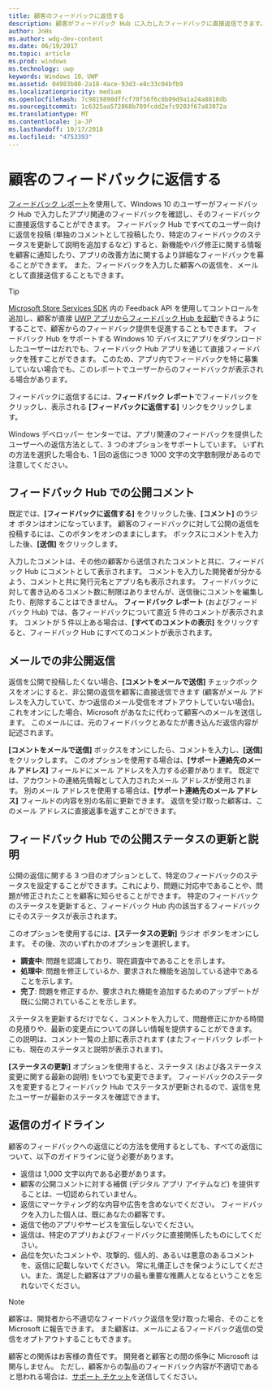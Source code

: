 ```yaml
---
title: 顧客のフィードバックに返信する
description: 顧客がフィードバック Hub に入力したフィードバックに直接返信できます。
author: JnHs
ms.author: wdg-dev-content
ms.date: 06/19/2017
ms.topic: article
ms.prod: windows
ms.technology: uwp
keywords: Windows 10、UWP
ms.assetid: 04983b80-2a18-4ace-93d3-e8c33c04bfb9
ms.localizationpriority: medium
ms.openlocfilehash: 7c9819890dffcf70f56f6c0b09d9a1a24a8818db
ms.sourcegitcommit: 1c6325aa572868b789fcdd2efc9203f67a83872a
ms.translationtype: MT
ms.contentlocale: ja-JP
ms.lasthandoff: 10/17/2018
ms.locfileid: "4753393"
---
```

# <a name="respond-to-customer-feedback"></a>顧客のフィードバックに返信する

[フィードバック レポート](feedback-report.md)を使用して、Windows 10 のユーザーがフィードバック Hub で入力したアプリ関連のフィードバックを確認し、そのフィードバックに直接返信することができます。 フィードバック Hub ですべてのユーザー向けに返信を投稿 (単独のコメントとして投稿したり、特定のフィードバックのステータスを更新して説明を追加するなど) すると、新機能やバグ修正に関する情報を顧客に通知したり、アプリの改善方法に関するより詳細なフィードバックを募ることができます。 また、フィードバックを入力した顧客への返信を、メールとして直接送信することもできます。

> [!TIP]
> [Microsoft Store Services SDK](http://aka.ms/store-em-sdk) 内の Feedback API を使用してコントロールを追加し、顧客が直接 [UWP アプリからフィードバック Hub を起動](../monetize/launch-feedback-hub-from-your-app.md)できるようにすることで、顧客からのフィードバック提供を促進することもできます。 フィードバック Hub をサポートする Windows 10 デバイスにアプリをダウンロードしたユーザーはだれでも、フィードバック Hub アプリを通じて直接フィードバックを残すことができます。 このため、アプリ内でフィードバックを特に募集していない場合でも、このレポートでユーザーからのフィードバックが表示される場合があります。

フィードバックに返信するには、**フィードバック レポート**でフィードバックをクリックし、表示される **[フィードバックに返信する]** リンクをクリックします。

Windows デベロッパー センターでは、アプリ関連のフィードバックを提供したユーザーへの返信方法として、3 つのオプションをサポートしています。 いずれの方法を選択した場合も、1 回の返信につき 1000 文字の文字数制限があるので注意してください。

## <a name="public-comments-in-feedback-hub"></a>フィードバック Hub での公開コメント

既定では、**[フィードバックに返信する]** をクリックした後、**[コメント]** のラジオ ボタンはオンになっています。 顧客のフィードバックに対して公開の返信を投稿するには、このボタンをオンのままにします。 ボックスにコメントを入力した後、**[送信]** をクリックします。

入力したコメントは、その他の顧客から送信されたコメントと共に、フィードバック Hub にコメントとして表示されます。 コメントを入力した開発者が分かるよう、コメントと共に発行元名とアプリ名も表示されます。 フィードバックに対して書き込めるコメント数に制限はありませんが、送信後にコメントを編集したり、削除することはできません。 **フィードバック レポート** (およびフィードバック Hub) では、各フィードバックについて直近 5 件のコメントが表示されます。 コメントが 5 件以上ある場合は、**[すべてのコメントの表示]** をクリックすると、フィードバック Hub にすべてのコメントが表示されます。


## <a name="private-responses-via-email"></a>メールでの非公開返信

返信を公開で投稿したくない場合、**[コメントをメールで送信]** チェックボックスをオンにすると、非公開の返信を顧客に直接送信できます (顧客がメール アドレスを入力していて、かつ返信のメール受信をオプトアウトしていない場合)。 これをオンにした場合、Microsoft があなたに代わって顧客へのメールを送信します。 このメールには、元のフィードバックとあなたが書き込んだ返信内容が記述されます。

**[コメントをメールで送信]** ボックスをオンにしたら、コメントを入力し、**[送信]** をクリックします。 このオプションを使用する場合は、**[サポート連絡先のメール アドレス]** フィールドにメール アドレスを入力する必要があります。 既定では、アカウントの連絡先情報として入力されたメール アドレスが使用されます。 別のメール アドレスを使用する場合は、**[サポート連絡先のメール アドレス]** フィールドの内容を別の名前に更新できます。 返信を受け取った顧客は、このメール アドレスに直接返事を返すことができます。


## <a name="public-status-updates-and-descriptions-in-feedback-hub"></a>フィードバック Hub での公開ステータスの更新と説明

公開の返信に関する 3 つ目のオプションとして、特定のフィードバックのステータスを設定することができます。これにより、問題に対応中であることや、問題が修正されたことを顧客に知らせることができます。 特定のフィードバックのステータスを更新すると、フィードバック Hub 内の該当するフィードバックにそのステータスが表示されます。

このオプションを使用するには、**[ステータスの更新]** ラジオ ボタンをオンにします。 その後、次のいずれかのオプションを選択します。

- **調査中**: 問題を認識しており、現在調査中であることを示します。
- **処理中**: 問題を修正しているか、要求された機能を追加している途中であることを示します。
- **完了**: 問題を修正するか、要求された機能を追加するためのアップデートが既に公開されていることを示します。

ステータスを更新するだけでなく、コメントを入力して、問題修正にかかる時間の見積りや、最新の変更点についての詳しい情報を提供することができます。 この説明は、コメント一覧の上部に表示されます (またフィードバック レポートにも、現在のステータスと説明が表示されます)。

**[ステータスの更新]** オプションを使用すると、ステータス (および各ステータス変更に関する最新の説明) をいつでも変更できます。 フィードバックのステータスを変更するとフィードバック Hub でステータスが更新されるので、返信を見たユーザーが最新のステータスを確認できます。


## <a name="guidelines-for-responses"></a>返信のガイドライン

顧客のフィードバックへの返信にどの方法を使用するとしても、すべての返信について、以下のガイドラインに従う必要があります。
- 返信は 1,000 文字以内である必要があります。
- 顧客の公開コメントに対する補償 (デジタル アプリ アイテムなど) を提供することは、一切認められていません。
- 返信にマーケティング的な内容や広告を含めないでください。 フィードバックを入力した個人は、既にあなたの顧客です。
- 返信で他のアプリやサービスを宣伝しないでください。
- 返信は、特定のアプリおよびフィードバックに直接関係したものにしてください。
- 品位を欠いたコメントや、攻撃的、個人的、あるいは悪意のあるコメントを、返信に記載しないでください。 常に礼儀正しさを保つようにしてください。また、満足した顧客はアプリの最も重要な推薦人となるということを忘れないでください。

> [!NOTE]
> 顧客は、開発者から不適切なフィードバック返信を受け取った場合、そのことを Microsoft に報告できます。 また顧客は、メールによるフィードバック返信の受信をオプトアウトすることもできます。

顧客との関係はお客様の責任です。 開発者と顧客との間の係争に Microsoft は関与しません。 ただし、顧客からの製品のフィードバック内容が不適切であると思われる場合は、[サポート チケット](http://go.microsoft.com/fwlink/p/?LinkID=401178)を送信してください。
